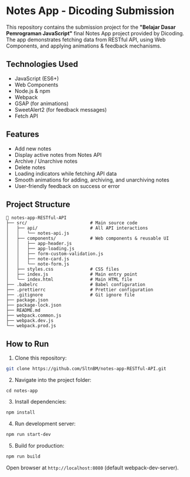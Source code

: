 # Notes App - Dicoding Submission
This repository contains the submission project for the **"Belajar Dasar Pemrograman JavaScript"** final Notes App project provided by Dicoding.
The app demonstrates fetching data from RESTful API, using Web Components, and applying animations & feedback mechanisms.

## Technologies Used
- JavaScript (ES6+)
- Web Components
- Node.js & npm
- Webpack
- GSAP (for animations)
- SweetAlert2 (for feedback messages)
- Fetch API

## Features
- Add new notes
- Display active notes from Notes API
- Archive / Unarchive notes
- Delete notes
- Loading indicators while fetching API data
- Smooth animations for adding, archiving, and unarchiving notes
- User-friendly feedback on success or error

## Project Structure
```plaintext
📂 notes-app-RESTful-API
├── src/                        # Main source code
│   ├── api/                    # All API interactions
│   │   └── notes-api.js
│   ├── components/             # Web components & reusable UI
│   │   ├── app-header.js
│   │   ├── app-loading.js
│   │   ├── form-custom-validation.js
│   │   ├── note-card.js
│   │   └── note-form.js
│   ├── styles.css              # CSS files
│   ├── index.js                # Main entry point
│   └── index.html              # Main HTML file
├── .babelrc                    # Babel configuration
├── .prettierrc                 # Prettier configuration
├── .gitignore                  # Git ignore file
├── package.json
├── package-lock.json
├── README.md
├── webpack.common.js
├── webpack.dev.js
└── webpack.prod.js

```

## How to Run
1. Clone this repository:
```bash
git clone https://github.com/SltnBM/notes-app-RESTful-API.git
```
2. Navigate into the project folder:
```
cd notes-app
```
3. Install dependencies:
```bash
npm install
```
4. Run development server:
```bash
npm run start-dev
```
5. Build for production:
```bash
npm run build
```
Open browser at `http://localhost:8080` (default webpack-dev-server).